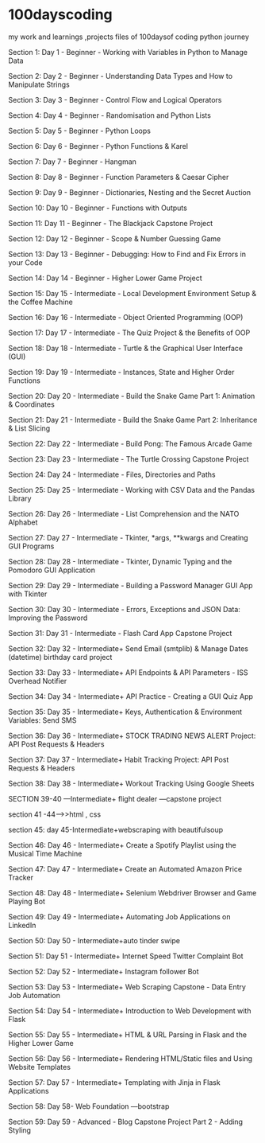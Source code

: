 # 100dayscoding
 my work and learnings ,projects files of 100daysof coding python journey


 
Section 1: Day 1 - Beginner - Working with Variables in Python to Manage Data

Section 2: Day 2 - Beginner - Understanding Data Types and How to Manipulate Strings

Section 3: Day 3 - Beginner - Control Flow and Logical Operators

Section 4: Day 4 - Beginner - Randomisation and Python Lists

Section 5: Day 5 - Beginner - Python Loops

Section 6: Day 6 - Beginner - Python Functions & Karel

Section 7: Day 7 - Beginner - Hangman

Section 8: Day 8 - Beginner - Function Parameters & Caesar Cipher

Section 9: Day 9 - Beginner - Dictionaries, Nesting and the Secret Auction

Section 10: Day 10 - Beginner - Functions with Outputs

Section 11: Day 11 - Beginner - The Blackjack Capstone Project

Section 12: Day 12 - Beginner - Scope & Number Guessing Game

Section 13: Day 13 - Beginner - Debugging: How to Find and Fix Errors in your Code

Section 14: Day 14 - Beginner - Higher Lower Game Project

Section 15: Day 15 - Intermediate - Local Development Environment Setup & the Coffee Machine

Section 16: Day 16 - Intermediate - Object Oriented Programming (OOP)

Section 17: Day 17 - Intermediate - The Quiz Project & the Benefits of OOP

Section 18: Day 18 - Intermediate - Turtle & the Graphical User Interface (GUI)

Section 19: Day 19 - Intermediate - Instances, State and Higher Order Functions

Section 20: Day 20 - Intermediate - Build the Snake Game Part 1: Animation & Coordinates

Section 21: Day 21 - Intermediate - Build the Snake Game Part 2: Inheritance & List Slicing

Section 22: Day 22 - Intermediate - Build Pong: The Famous Arcade Game

Section 23: Day 23 - Intermediate - The Turtle Crossing Capstone Project

Section 24: Day 24 - Intermediate - Files, Directories and Paths

Section 25: Day 25 - Intermediate - Working with CSV Data and the Pandas Library

Section 26: Day 26 - Intermediate - List Comprehension and the NATO Alphabet

Section 27: Day 27 - Intermediate - Tkinter, *args, **kwargs and Creating GUI Programs

Section 28: Day 28 - Intermediate - Tkinter, Dynamic Typing and the Pomodoro GUI Application

Section 29: Day 29 - Intermediate - Building a Password Manager GUI App with Tkinter

Section 30: Day 30 - Intermediate - Errors, Exceptions and JSON Data: Improving the Password

Section 31: Day 31 - Intermediate - Flash Card App Capstone Project

Section 32: Day 32 - Intermediate+ Send Email (smtplib) & Manage Dates (datetime) birthday card project

Section 33: Day 33 - Intermediate+ API Endpoints & API Parameters - ISS Overhead Notifier

Section 34: Day 34 - Intermediate+ API Practice - Creating a GUI Quiz App

Section 35: Day 35 - Intermediate+ Keys, Authentication & Environment Variables: Send SMS

Section 36: Day 36 - Intermediate+ STOCK TRADING NEWS ALERT Project: API Post Requests & Headers

Section 37: Day 37 - Intermediate+ Habit Tracking Project: API Post Requests & Headers

Section 38: Day 38 - Intermediate+ Workout Tracking Using Google Sheets

SECTION 39-40 —Intermediate+ flight dealer —capstone project

section 41 -44——>>html , css 

section 45: day 45-Intermediate+webscraping with beautifulsoup

Section 46: Day 46 - Intermediate+ Create a Spotify Playlist using the Musical Time Machine

Section 47: Day 47 - Intermediate+ Create an Automated Amazon Price Tracker

Section 48: Day 48 - Intermediate+ Selenium Webdriver Browser and Game Playing Bot

Section 49: Day 49 - Intermediate+ Automating Job Applications on LinkedIn

Section 50: Day 50 - Intermediate+auto tinder swipe 

Section 51: Day 51 - Intermediate+ Internet Speed Twitter Complaint Bot

Section 52: Day 52 - Intermediate+ Instagram follower Bot

Section 53: Day 53 - Intermediate+ Web Scraping Capstone - Data Entry Job Automation

Section 54: Day 54 - Intermediate+ Introduction to Web Development with Flask

Section 55: Day 55 - Intermediate+ HTML & URL Parsing in Flask and the Higher Lower Game

Section 56: Day 56 - Intermediate+ Rendering HTML/Static files and Using Website Templates

Section 57: Day 57 - Intermediate+ Templating with Jinja in Flask Applications

Section 58: Day 58- Web Foundation —bootstrap

Section 59: Day 59 - Advanced - Blog Capstone Project Part 2 - Adding Styling